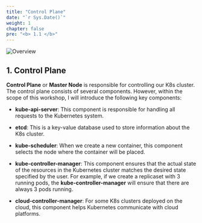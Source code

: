 ```yaml
---
title: "Control Plane"
date: "`r Sys.Date()`"
weight: 1
chapter: false
pre: "<b> 1.1 </b>"
---
```


![Overview](/fcj-ss2-workshop-002/images/1-Basic_concepts./02.webp)

## 1. Control Plane

**Control Plane** or **Master Node** is responsible for controlling our K8s cluster. The control plane consists of several components. However, within the scope of this workshop, I will introduce the following key components:

- **kube-api-server**: This component is responsible for handling all requests to the Kubernetes system.

- **etcd**: This is a key-value database used to store information about the K8s cluster.

- **kube-scheduler**: When we create a new container, this component selects the node where the container will be placed.

- **kube-controller-manager**: This component ensures that the actual state of the resources in the Kubernetes cluster matches the desired state specified by the user. For example, if we create a replicaset with 3 running pods, the **kube-controller-manager** will ensure that there are always 3 pods running.

- **cloud-controller-manager**: For some K8s clusters deployed on the cloud, this component helps Kubernetes communicate with cloud platforms.

